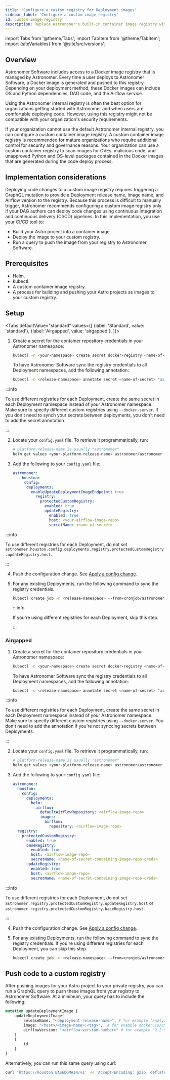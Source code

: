 ```yaml
---
title: 'Configure a custom registry for Deployment images'
sidebar_label: 'Configure a custom image registry'
id: custom-image-registry
description: Replace Astronomer's built-in container image registry with your own.
---
```

import Tabs from '@theme/Tabs';
import TabItem from '@theme/TabItem';
import {siteVariables} from '@site/src/versions';

## Overview

Astronomer Software includes access to a Docker image registry that is managed by Astronomer. Every time a user deploys to Astronomer Software, a Docker image is generated and pushed to this registry. Depending on your deployment method, these Docker images can include OS and Python dependencies, DAG code, and the Airflow service.

Using the Astronomer internal registry is often the best option for organizations getting started with Astronomer and when users are comfortable deploying code. However, using this registry might not be compatible with your organization's security requirements.

If your organization cannot use the default Astronomer internal registry, you can configure a custom container image registry. A custom container image registry is recommended for mature organizations who require additional control for security and governance reasons. Your organization can use a custom container registry to scan images for CVEs, malicious code, and unapproved Python and OS-level packages contained in the Docker images that are generated during the code deploy process.

## Implementation considerations

Deploying code changes to a custom image registry requires triggering a GraphQL mutation to provide a Deployment release name, image name, and Airflow version to the registry. Because this process is difficult to manually trigger, Astronomer recommends configuring a custom image registry only if your DAG authors can deploy code changes using continuous integration and continuous delivery (CI/CD) pipelines. In this implementation, you use your CI/CD tool to:

- Build your Astro project into a container image.
- Deploy the image to your custom registry.
- Run a query to push the image from your registry to Astronomer Software.

## Prerequisites

- Helm.
- kubectl.
- A custom container image registry.
- A process for building and pushing your Astro projects as images to your custom registry.

## Setup

<Tabs
    defaultValue="standard"
    values={[
        {label: 'Standard', value: 'standard'},
        {label: 'Airgapped', value: 'airgapped'},
    ]}>
<TabItem value="standard">

1. Create a secret for the container repository credentials in your Astronomer namespace:

    ```bash
    kubectl -n <your-namespace> create secret docker-registry <name-of-secret> --docker-server=<your-registry-server> --docker-username=<your-name> --docker-password=<your-password> --docker-email=<your-email>
    ```

    To have Astronomer Software sync the registry credentials to all Deployment namespaces, add the following annotation:

    ```bash
    kubectl -n <release-namespace> annotate secret <name-of-secret> "astronomer.io/commander-sync"="platform=astronomer"
    ```

  :::info

  To use different registries for each Deployment, create the same secret in each Deployment namespace instead of your Astronomer namespace. Make sure to specify different custom registries using `--docker-server`. If you don't need to synch your secrets between deployments, you don't need to add the secret annotation.

  :::

2. Locate your `config.yaml` file. To retrieve it programmatically, run:

    ```bash
    # platform-release-name is usually "astronomer"
    helm get values <your-platform-release-name> astronomer/astronomer -n astronomer
    ```

3. Add the following to your `config.yaml` file:

    ```yaml
    astronomer:
    	houston:
         config:
          deployments:
            enableUpdateDeploymentImageEndpoint: true
        	  registry:
        	    protectedCustomRegistry:
        	      enabled: true
        	      updateRegistry:
        	        enabled: true
        	        host: <your-airflow-image-repo>
        	        secretName: <name-of-secret>
    ```

  :::info

  To use different registries for each Deployment, do not set `astronomer.houston.config.deployments.registry.protectedCustomRegistry.updateRegistry.host`.

  :::

4. Push the configuration change. See [Apply a config change](https://docs.astronomer.io/software/apply-platform-config).
5. For any existing Deployments, run the following command to sync the registry credentials.

    ```bash
    kubectl create job -n <release-namespace> --from=cronjob/astronomer-config-syncer upgrade-config-synchronization
    ```

    :::info

    If you're using different registries for each Deployment, skip this step.

    :::

</TabItem>

<TabItem value="airgapped">

### Airgapped

1. Create a secret for the container repository credentials in your Astronomer namespace:

    ```bash
    kubectl -n <your-namespace> create secret docker-registry <name-of-secret> --docker-server=<your-registry-server> --docker-username=<your-name> --docker-password=<your-password> --docker-email=<your-email>
    ```

    To have Astronomer Software sync the registry credentials to all Deployment namespaces, add the following annotation:

    ```bash
    kubectl -n <release-namespace> annotate secret <name-of-secret> "astronomer.io/commander-sync"="platform=astronomer"
    ```

  :::info

  To use different registries for each Deployment, create the same secret in each Deployment namespace instead of your Astronomer namespace. Make sure to specify different custom registries using `--docker-server`. You don't need to add the annotation if you're not synccing secrets between Deployments.


  :::

2. Locate your `config.yaml` file. To retrieve it programmatically, run:

    ```bash
    # platform-release-name is usually "astronomer"
    helm get values <your-platform-release-name> astronomer/astronomer -n astronomer
    ```

3. Add the following to your `config.yaml` file:

    ```yaml
    astronomer:
      houston:
        config:
          deployments:
            helm:
              airflow:
                defaultAirflowRepository: <airflow-image-repo>
                images:
                  airflow:
                    repository: <airflow-image-repo>
      registry:
        protectedCustomRegistry:
          enabled: true
          baseRegistry:
            enabled: true
            host: <airflow-image-repo>
            secretName: <name-of-secret-containing-image-repo-creds>
          updateRegistry:
            enabled: true
            host: <airflow-image-repo>
            secretName: <name-of-secret-containing-image-repo-creds>
    ```

  :::info

  To use different registries for each Deployment, do not set `astronomer.registry.protectedCustomRegistry.updateRegistry.host` or `astronomer.registry.protectedCustomRegistry.baseRegistry.host`.

  :::

4. Push the configuration change. See [Apply a config change](https://docs.astronomer.io/software/apply-platform-config).
5. For any existing Deployments, run the following command to sync the registry credentials. If you're using different registries for each Deployment, you can skip this step.

    ```bash
    kubectl create job -n <release-namespace> --from=cronjob/astronomer-config-syncer upgrade-config-synchronization
    ```


</TabItem>
</Tabs>

## Push code to a custom registry

After pushing images for your Astro project to your private registry, you can run a GraphQL query to push these images from your registry to Astronomer Software. At a minimum, your query has to include the following:

```graphql
mutation updateDeploymentImage {
	updateDeploymentImage(
		releaseName: "<deployment-release-name>", # for example "analytics-dev"
		image: "<host>/<image-name>:<tag>",  # for example docker.io/cmart123/ap-airflow:test4
		airflowVersion: "<airflow-version-number>" # for example "2.2.5"
	)
	{
		id
	}
}
```

Alternatively, you can run this same query using curl:

```bash
curl 'https://houston.BASEDOMAIN/v1' -H 'Accept-Encoding: gzip, deflate, br' -H 'Content-Type: application/json' -H 'Accept: application/json' -H 'Connection: keep-alive' -H 'DNT: 1' -H 'Origin: https://houston.BASEDOMAIN/v1' -H 'Authorization: <your-token>' --data-binary '{"query":"mutation updateDeploymentImage {updateDeploymentImage(releaseName: \"<deployment-release-name>\", image: \"<host>/<image-name>:<tag>\",airflowVersion: \"<airflow-version-number>\"){id}}"}' --compressed
```

